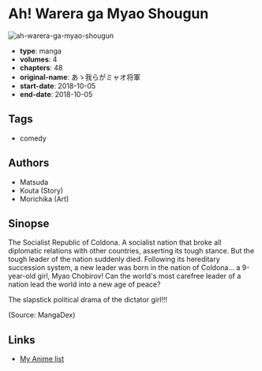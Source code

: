 # Ah! Warera ga Myao Shougun

![ah-warera-ga-myao-shougun](https://cdn.myanimelist.net/images/manga/2/219118.jpg)

-   **type**: manga
-   **volumes**: 4
-   **chapters**: 48
-   **original-name**: あゝ我らがミャオ将軍
-   **start-date**: 2018-10-05
-   **end-date**: 2018-10-05

## Tags

-   comedy

## Authors

-   Matsuda
-   Kouta (Story)
-   Morichika (Art)

## Sinopse

The Socialist Republic of Coldona. A socialist nation that broke all diplomatic relations with other countries, asserting its tough stance. But the tough leader of the nation suddenly died. Following its hereditary succession system, a new leader was born in the nation of Coldona... a 9-year-old girl, Myao Chobirov! Can the world's most carefree leader of a nation lead the world into a new age of peace?

The slapstick political drama of the dictator girl!!!

(Source: MangaDex)

## Links

-   [My Anime list](https://myanimelist.net/manga/117866/Ah_Warera_ga_Myao_Shougun)
